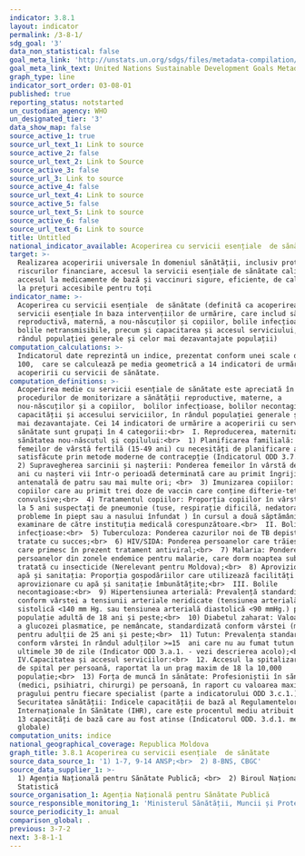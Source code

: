 ```yaml
---
indicator: 3.8.1
layout: indicator
permalink: /3-8-1/
sdg_goal: '3'
data_non_statistical: false
goal_meta_link: 'http://unstats.un.org/sdgs/files/metadata-compilation/Metadata-Goal-3.pdf'
goal_meta_link_text: United Nations Sustainable Development Goals Metadata (pdf 865kB)
graph_type: line
indicator_sort_order: 03-08-01
published: true
reporting_status: notstarted
un_custodian_agency: WHO
un_designated_tier: '3'
data_show_map: false
source_active_1: true
source_url_text_1: Link to source
source_active_2: false
source_url_text_2: Link to Source
source_active_3: false
source_url_3: Link to source
source_active_4: false
source_url_text_4: Link to source
source_active_5: false
source_url_text_5: Link to source
source_active_6: false
source_url_text_6: Link to source
title: Untitled
national_indicator_available: Acoperirea cu servicii esențiale  de sănătate
target: >-
  Realizarea acoperirii universale în domeniul sănătății, inclusiv protecția
  riscurilor financiare, accesul la servicii esențiale de sănătate calitative și
  accesul la medicamente de bază și vaccinuri sigure, eficiente, de calitate și
  la prețuri accesibile pentru toți
indicator_name: >-
  Acoperirea cu servicii esențiale  de sănătate (definită ca acoperirea medie cu
  servicii esențiale în baza intervențiilor de urmărire, care includ sănătatea
  reproductivă, maternă, a nou-născuților și copiilor, bolile infecțioase,
  bolile netransmisibile, precum și capacitarea și accesul serviciului, în
  rândul populației generale și celor mai dezavantajate populații)
computation_calculations: >-
  Indicatorul date reprezintă un indice, prezentat conform unei scale de la 0 la
  100,  care se calculează pe media geometrică a 14 indicatori de urmărire a
  acoperirii cu servicii de sănătate.
computation_definitions: >-
  Acoperirea medie cu servicii esențiale de sănătate este apreciată în baza
  procedurilor de monitorizare a sănătății reproductive, materne, a
  nou-născuților și a copiilor,  bolilor infecțioase, bolilor necontagioase și
  capacității și accesului serviciilor, în rândul populației generale și celei
  mai dezavantajate. Cei 14 indicatori de urmărire a acoperirii cu servicii de
  sănătate sunt grupați în 4 categorii:<br>  I. Reproducerea, maternitatea,
  sănătatea nou-născutul și copilului:<br>  1) Planificarea familială: Ponderea
  femeilor de vârstă fertilă (15-49 ani) cu necesități de planificare a familiei
  satisfăcute prin metode moderne de contracepție (Indicatorul ODD 3.7.1.);<br> 
  2) Supravegherea sarcinii și nașterii: Ponderea femeilor în vârstă de 15-49
  ani cu nașteri vii într-o perioadă determinată care au primit îngrijire
  antenatală de patru sau mai multe ori; <br>  3) Imunizarea copiilor: Ponderea
  copiilor care au primit trei doze de vaccin care conține difterie-tetanos-tuse
  convulsive;<br>  4) Tratamentul copiilor: Proporția copiilor în vârstă de până
  la 5 ani suspectați de pneumonie (tuse, respirație dificilă, nedatorată unei
  probleme în piept sau a nasului înfundat ) în cursul a două săptămâni până la
  examinare de către instituția medicală corespunzătoare.<br>  II. Bolile
  infecțioase:<br>  5) Tuberculoza: Ponderea cazurilor noi de TB depistate și
  tratate cu succes;<br>  6) HIV/SIDA: Ponderea persoanelor care trăiesc cu HIV,
  care primesc în prezent tratament antiviral;<br>  7) Malaria: Ponderea
  persoanelor din zonele endemice pentru malarie, care dorm noaptea sub o plasă
  tratată cu insecticide (Nerelevant pentru Moldova);<br>  8) Aprovizionarea cu
  apă și sanitația: Proporția gospodăriilor care utilizează facilități de
  aprovizionare cu apă și sanitație îmbunătățite;<br>  III. Bolile
  necontagioase:<br>  9) Hipertensiunea arterială: Prevalență standardizată
  conform vârstei a tensiunii arteriale neridicate (tensiunea arterială
  sistolică <140 mm Hg. sau tensiunea arterială diastolică <90 mmHg.) printre
  populație adultă de 18 ani și peste;<br>  10) Diabetul zaharat: Valoarea medie
  a glucozei plasmatice, pe nemâncate, standardizată conform vârstei (mmol/L)
  pentru adulții de 25 ani și peste;<br>  11) Tutun: Prevalența standardizată
  conform vârstei în rândul adulților >=15  ani care nu au fumat tutun în
  ultimele 30 de zile (Indicator ODD 3.a.1. - vezi descrierea acolo);<br> 
  IV.Capacitatea și accesul serviciilor:<br>  12. Accesul la spitalizare: Paturi
  de spital per persoană, raportat la un prag maxim de 18 la 10,000
  populație;<br>  13) Forța de muncă în sănătate: Profesioniștii în sănătate
  (medici, psihiatri, chirurgi) pe persoană, în raport cu valoarea maximă
  pragului pentru fiecare specialist (parte a indicatorului ODD 3.c.1.)<br>  14)
  Securitatea sănătății: Indicele capacității de bază al Regulamentelor
  Internaționale în Sănătate (IHR), care este procentul mediu atribuit  pentru
  13 capacități de bază care au fost atinse (Indicatorul ODD. 3.d.1. metadatele
  globale)
computation_units: indice
national_geographical_coverage: Republica Moldova
graph_title: 3.8.1 Acoperirea cu servicii esențiale  de sănătate
source_data_source_1: '1) 1-7, 9-14 ANSP;<br>  2) 8-BNS, CBGC'
source_data_supplier_1: >-
  1) Agenția Națională pentru Sănătate Publică; <br>  2) Biroul Național de
  Statistică
source_organisation_1: Agenția Națională pentru Sănătate Publică
source_responsible_monitoring_1: 'Ministerul Sănătății, Muncii și Protecției Sociale'
source_periodicity_1: anual
comparison_global: .
previous: 3-7-2
next: 3-8-1-1
---
```

